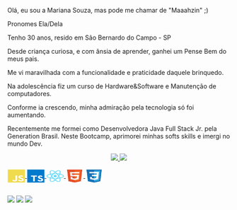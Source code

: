 Olá, eu sou a Mariana Souza, mas pode me chamar de "Maaahzin" ;)

Pronomes Ela/Dela

Tenho 30 anos, resido em São Bernardo do Campo - SP



Desde criança curiosa, e com ânsia de aprender, ganhei um Pense Bem do meus pais.

Me vi maravilhada com a funcionalidade e praticidade daquele brinquedo.

Na adolescência fiz um curso de Hardware&Software e Manutenção de computadores.

Conforme ia crescendo, minha admiração pela tecnologia só foi aumentando.

Recentemente me formei como Desenvolvedora Java Full Stack Jr. pela Generation Brasil. Neste Bootcamp, aprimorei minhas softs skills e imergi no mundo Dev.



<div align="center">
  <a href="https://github.com/Maaahzin">
  <img height="180em" src="https://github-readme-stats.vercel.app/api?username=Maaahzin&show_icons=true&theme=radical&include_all_commits=true&count_private=true"/>
  <img height="180em" src="https://github-readme-stats.vercel.app/api/top-langs/?username=Maaahzin&layout=compact&langs_count=7&theme=radical"/>
</div>

  <div style="display: inline_block"><br>
  <img align="center" alt="Rafa-Js" height="30" width="40" src="https://raw.githubusercontent.com/devicons/devicon/master/icons/javascript/javascript-plain.svg">
  <img align="center" alt="Rafa-Ts" height="30" width="40" src="https://raw.githubusercontent.com/devicons/devicon/master/icons/typescript/typescript-plain.svg">
  <img align="center" alt="Rafa-React" height="30" width="40" src="https://raw.githubusercontent.com/devicons/devicon/master/icons/react/react-original.svg">
  <img align="center" alt="Rafa-HTML" height="30" width="40" src="https://raw.githubusercontent.com/devicons/devicon/master/icons/html5/html5-original.svg">
  <img align="center" alt="Rafa-CSS" height="30" width="40" src="https://raw.githubusercontent.com/devicons/devicon/master/icons/css3/css3-original.svg">
 
</div>
  
  ##
 
<div> 
  <a href="https://www.instagram.com/maaahzin/" target="_blank"><img src="https://img.shields.io/badge/-Instagram-%23E4405F?style=for-the-badge&logo=instagram&logoColor=white" target="_blank"></a>
  <a href = "mailto:maaahzin@gmail.com"><img src="https://img.shields.io/badge/-Gmail-%23333?style=for-the-badge&logo=gmail&logoColor=white" target="_blank"></a>
  <a href="https://www.linkedin.com/in/mariana-souza-339757148/" target="_blank"><img src="https://img.shields.io/badge/-LinkedIn-%230077B5?style=for-the-badge&logo=linkedin&logoColor=white" target="_blank"></a> 
 
